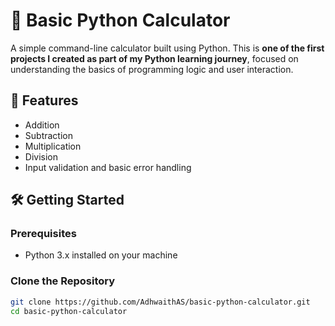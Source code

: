 # 🧮 Basic Python Calculator

A simple command-line calculator built using Python. This is **one of the first projects I created as part of my Python learning journey**, focused on understanding the basics of programming logic and user interaction.

## 🚀 Features

- Addition
- Subtraction
- Multiplication
- Division
- Input validation and basic error handling

## 🛠️ Getting Started

### Prerequisites

- Python 3.x installed on your machine

### Clone the Repository

```bash
git clone https://github.com/AdhwaithAS/basic-python-calculator.git
cd basic-python-calculator
